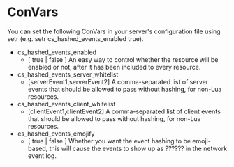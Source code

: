 # ConVars

You can set the following ConVars in your server's configuration file using setr (e.g. setr cs\_hashed\_events\_enabled true).

* cs\_hashed\_events\_enabled
  * \[ true | false ] An easy way to control whether the resource will be enabled or not, after it has been included to every resource.
* cs\_hashed\_events\_server\_whitelist
  * \[serverEvent1,serverEvent2] A comma-separated list of server events that should be allowed to pass without hashing, for non-Lua resources.
* cs\_hashed\_events\_client\_whitelist
  * \[clientEvent1,clientEvent2] A comma-separated list of client events that should be allowed to pass without hashing, for non-Lua resources.
* cs\_hashed\_events\_emojify
  * \[ true | false ] Whether you want the event hashing to be emoji-based, this will cause the events to show up as ?????? in the network event log.
